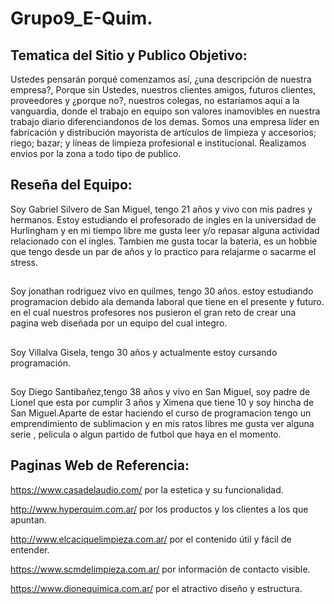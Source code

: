 # Grupo9_E-Quim.

##  Tematica del Sitio y Publico Objetivo:
Ustedes pensarán porqué comenzamos así, ¿una descripción de nuestra empresa?, Porque sin Ustedes, nuestros clientes amigos, futuros clientes, proveedores y ¿porque no?, nuestros colegas, no estaríamos aquí a la vanguardia, donde el trabajo en equipo son valores inamovibles en nuestra trabajo diario diferenciandonos de los demas. Somos una empresa líder en fabricación y distribución mayorista de artículos de limpieza y accesorios; riego; bazar; y líneas de limpieza profesional e institucional. Realizamos envios por la zona a todo tipo de publico.

## Reseña del Equipo:
Soy Gabriel Silvero de San Miguel, tengo 21 años y vivo con mis padres y hermanos. Estoy estudiando el profesorado de ingles en la universidad de Hurlingham y en mi tiempo libre me gusta leer y/o repasar alguna actividad relacionado con el ingles. Tambien me gusta tocar la bateria, es un hobbie que tengo desde un par de años y lo practico para relajarme o sacarme el stress.
##
Soy jonathan rodriguez vivo en quilmes, tengo 30 años. estoy estudiando programacion debido ala demanda laboral que tiene en el presente y futuro. en el cual nuestros profesores nos pusieron el gran reto de crear una pagina web diseñada por un equipo del cual integro.  
##
Soy Villalva Gisela, tengo 30 años y actualmente estoy cursando programación.
##
Soy Diego Santibañez,tengo 38 años y vivo en San Miguel, soy padre de Lionel que esta por cumplir 3 años y Ximena que tiene 10 y soy hincha de San Miguel.Aparte de estar haciendo el curso de programacion tengo un emprendimiento de sublimacion y en mis ratos libres me gusta ver alguna serie , pelicula o algun partido de futbol que haya en el momento.
##

## Paginas Web de Referencia:
https://www.casadelaudio.com/ por la estetica y su funcionalidad.

http://www.hyperquim.com.ar/ por los productos y los clientes a los que apuntan. 

http://www.elcaciquelimpieza.com.ar/ por el contenido útil y fácil de entender.

https://www.scmdelimpieza.com.ar/ por información de contacto visible.

https://www.dionequimica.com.ar/ por el atractivo diseño y estructura.
